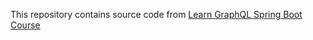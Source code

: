 This repository contains source code from [Learn GraphQL Spring Boot Course](https://youtu.be/nju6jFW8CVw)